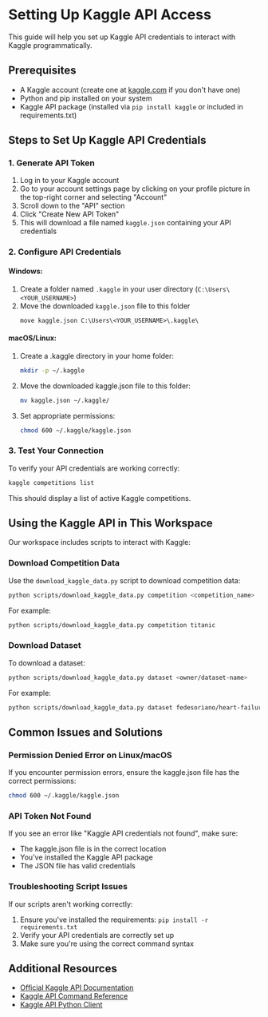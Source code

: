 # Setting Up Kaggle API Access

This guide will help you set up Kaggle API credentials to interact with Kaggle programmatically.

## Prerequisites

- A Kaggle account (create one at [kaggle.com](https://www.kaggle.com) if you don't have one)
- Python and pip installed on your system
- Kaggle API package (installed via `pip install kaggle` or included in requirements.txt)

## Steps to Set Up Kaggle API Credentials

### 1. Generate API Token

1. Log in to your Kaggle account
2. Go to your account settings page by clicking on your profile picture in the top-right corner and selecting "Account"
3. Scroll down to the "API" section
4. Click "Create New API Token"
5. This will download a file named `kaggle.json` containing your API credentials

### 2. Configure API Credentials

#### Windows:

1. Create a folder named `.kaggle` in your user directory (`C:\Users\<YOUR_USERNAME>`)
2. Move the downloaded `kaggle.json` file to this folder
   ```
   move kaggle.json C:\Users\<YOUR_USERNAME>\.kaggle\
   ```

#### macOS/Linux:

1. Create a .kaggle directory in your home folder:
   ```bash
   mkdir -p ~/.kaggle
   ```
2. Move the downloaded kaggle.json file to this folder:
   ```bash
   mv kaggle.json ~/.kaggle/
   ```
3. Set appropriate permissions:
   ```bash
   chmod 600 ~/.kaggle/kaggle.json
   ```

### 3. Test Your Connection

To verify your API credentials are working correctly:

```bash
kaggle competitions list
```

This should display a list of active Kaggle competitions.

## Using the Kaggle API in This Workspace

Our workspace includes scripts to interact with Kaggle:

### Download Competition Data

Use the `download_kaggle_data.py` script to download competition data:

```bash
python scripts/download_kaggle_data.py competition <competition_name>
```

For example:
```bash
python scripts/download_kaggle_data.py competition titanic
```

### Download Dataset

To download a dataset:

```bash
python scripts/download_kaggle_data.py dataset <owner/dataset-name>
```

For example:
```bash
python scripts/download_kaggle_data.py dataset fedesoriano/heart-failure-prediction
```

## Common Issues and Solutions

### Permission Denied Error on Linux/macOS

If you encounter permission errors, ensure the kaggle.json file has the correct permissions:
```bash
chmod 600 ~/.kaggle/kaggle.json
```

### API Token Not Found

If you see an error like "Kaggle API credentials not found", make sure:
- The kaggle.json file is in the correct location
- You've installed the Kaggle API package
- The JSON file has valid credentials

### Troubleshooting Script Issues

If our scripts aren't working correctly:
1. Ensure you've installed the requirements: `pip install -r requirements.txt`
2. Verify your API credentials are correctly set up
3. Make sure you're using the correct command syntax

## Additional Resources

- [Official Kaggle API Documentation](https://github.com/Kaggle/kaggle-api)
- [Kaggle API Command Reference](https://www.kaggle.com/docs/api)
- [Kaggle API Python Client](https://www.kaggle.com/docs/api) 